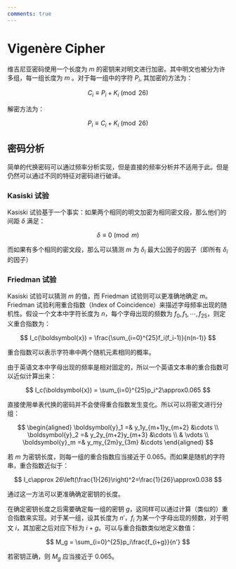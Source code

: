 ```yaml
---
comments: true
---
```


# Vigenère Cipher

维吉尼亚密码使用一个长度为 $m$ 的密钥来对明文进行加密。其中明文也被分为许多组，每一组长度为 $m$ 。对于每一组中的字符 $P_i$, 其加密的方法为：

$$
C_i\equiv P_i + K_i \pmod {26}
$$

解密方法为：

$$
P_i\equiv C_i + K_i \pmod {26}
$$

## 密码分析

简单的代换密码可以通过频率分析实现，但是直接的频率分析并不适用于此。但是仍然可以通过不同的特征对密码进行破译。

### Kasiski 试验

Kasiski 试验基于一个事实：如果两个相同的明文加密为相同密文段，那么他们的间距 $\delta$ 满足：

$$
\delta\equiv 0 \pmod{m}
$$

而如果有多个相同的密文段，那么可以猜测 $m$ 为 $\delta_i$ 最大公因子的因子（即所有 $\delta_i$ 的因子）

### Friedman 试验

Kasiski 试验可以猜测 $m$ 的值，而 Friedman 试验则可以更准确地确定 $m$。Friedman 试验利用重合指数（Index of Coincidence）来描述字母频率出现的随机性。假设一个文本中字符长度为 $n$，每个字母出现的频数为 $f_0, f_1,\cdots,f_25$，则定义重合指数为：

$$
I_c(\boldsymbol{x}) = \frac{\sum_{i=0}^{25}f_i(f_i-1)}{n(n-1)}
$$

重合指数可以表示字符串中两个随机元素相同的概率。

由于英语文本中字母出现的频率是相对固定的，所以一个英语文本串的重合指数可以近似计算出来：

$$
I_c(\boldsymbol{x}) = \sum_{i=0}^{25}p_i^2\approx0.065
$$

直接使用单表代换的密码并不会使得重合指数发生变化。所以可以将密文进行分组：

$$
\begin{aligned}
    \boldsymbol{y}_1 =& y_1y_{m+1}y_{m+2} &\cdots \\
    \boldsymbol{y}_2 =& y_2y_{m+2}y_{m+3} &\cdots \\
     & \vdots \\
    \boldsymbol{y}_m =& y_my_{2m}y_{3m} &\cdots
\end{aligned}
$$

若 $m$ 为密钥长度，则每一组的重合指数应当接近于 0.065。而如果是随机的字符串，重合指数近似于：

$$
I_c\approx 26\left(\frac{1}{26}\right)^2=\frac{1}{26}\approx0.038
$$

通过这一方法可以更准确确定密钥的长度。

在确定密钥长度之后需要确定每一组的密钥 $g$，这同样可以通过计算（类似的）重合指数来实现。对于某一组，设其长度为 $n'$，$f_i$ 为某一个字母出现的频数，对于明文 $i$，其加密之后对应下标为 $i+g$。可以与重合指数类似地定义数值：

$$
M_g = \sum_{i=0}^{25}p_i\frac{f_{i+g}}{n'}
$$

若密钥正确，则 $M_g$ 应当接近于 0.065。
